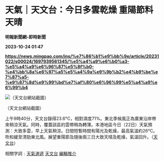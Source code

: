 # 天氣｜天文台：今日多雲乾燥 重陽節料天晴
**明報新聞網-即時新聞**

**2023-10-24 01:47**

**https://news.mingpao.com/ins/%e7%86%b1%e9%bb%9e/article/20231022/s00024/1697939561345/%e5%a4%a9%e6%b0%a3-%e5%a4%a9%e6%96%87%e5%8f%b0-%e4%bb%8a%e6%97%a5%e5%a4%9a%e9%9b%b2%e4%b9%be%e7%87%a5-%e9%87%8d%e9%99%bd%e7%af%80%e6%96%99%e5%a4%a9%e6%99%b4**

![（天文台網站截圖）](https://fs.mingpao.com/ins/20231022/s00024/52b3828dec925279a1e68aab63dee7b8.jpg)

（天文台網站截圖）

上午9時40分，天文台錄得23.6°C，相對濕度71%。東北季候風正為廣東沿岸帶來稍涼天氣。同時，覆蓋該區的雲帶稍為轉薄。本港地區今日（22日）天氣預測：大致多雲，早上天氣稍涼。日間短暫時間有陽光及乾燥，最高氣溫約26°C。吹和緩至清勁東北風。展望重陽節及隨後兩三日大致天晴及乾燥，氣溫回升。（[天文台](https://www.hko.gov.hk/tc/)）

相關字詞﹕[天氣速遞](https://news.mingpao.com/ins/%e7%86%b1%e9%bb%9e/article/20231022/s00024/php/search2.php?pnssection=all&inssection=all&searchtype=A&keywords=%E5%A4%A9%E6%B0%A3%E9%80%9F%E9%81%9E) [天文台](https://news.mingpao.com/ins/%e7%86%b1%e9%bb%9e/article/20231022/s00024/php/search2.php?pnssection=all&inssection=all&searchtype=A&keywords=%E5%A4%A9%E6%96%87%E5%8F%B0) [編輯推介](https://news.mingpao.com/ins/%e7%86%b1%e9%bb%9e/article/20231022/s00024/php/search2.php?pnssection=all&inssection=all&searchtype=A&keywords=%E7%B7%A8%E8%BC%AF%E6%8E%A8%E4%BB%8B)